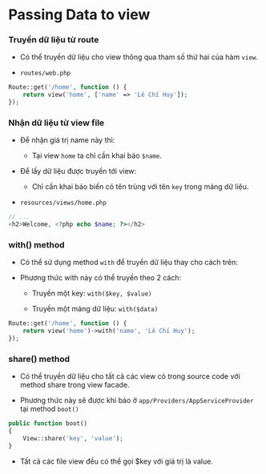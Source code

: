 # Passing Data to view
### Truyền dữ liệu từ route
- Có thể truyền dữ liệu cho view thông qua tham số thứ hai của hàm `view`.

- `routes/web.php`
```php
Route::get('/home', function () {
    return view('home', ['name' => 'Lê Chí Huy']);
});
```

### Nhận dữ liệu từ view file
- Để nhận giá trị name này thì:
    - Tại view `home` ta chỉ cần khai báo `$name`.

- Để lấy dữ liệu được truyền tới view:
    - Chỉ cần khai báo biến có tên trùng với tên `key` trong mảng dữ liệu.

- `resources/views/home.php`
```php
// ...
<h2>Welcome, <?php echo $name; ?></h2>
```

### with() method
- Có thể sử dụng method `with` để truyền dữ liệu thay cho cách trên:

- Phương thức with này có thể truyền theo 2 cách:
    - Truyền một key: `with($key, $value)`

    - Truyền một mảng dữ liệu: `with($data)`

```php
Route::get('/home', function () {
    return view('home')->with('name', 'Lê Chí Huy');
});
```

### share() method
- Có thể truyền dữ liệu cho tất cả các view có trong source code với method share trong view facade.

- Phương thức này sẽ được khi báo ở `app/Providers/AppServiceProvider` tại method `boot()`

```php
public function boot()
{
    View::share('key', 'value');
}
```

- Tất cả các file view đều có thể gọi $key với giá trị là value.
